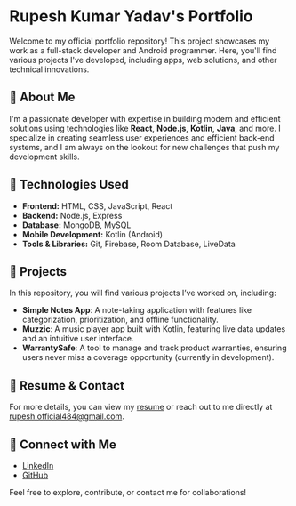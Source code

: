 # Rupesh Kumar Yadav's Portfolio

Welcome to my official portfolio repository! This project showcases my work as a full-stack developer and Android programmer. Here, you'll find various projects I've developed, including apps, web solutions, and other technical innovations.

## 🚀 About Me
I'm a passionate developer with expertise in building modern and efficient solutions using technologies like **React**, **Node.js**, **Kotlin**, **Java**, and more. I specialize in creating seamless user experiences and efficient back-end systems, and I am always on the lookout for new challenges that push my development skills.

## 🔧 Technologies Used
- **Frontend:** HTML, CSS, JavaScript, React
- **Backend:** Node.js, Express
- **Database:** MongoDB, MySQL
- **Mobile Development:** Kotlin (Android)
- **Tools & Libraries:** Git, Firebase, Room Database, LiveData

## 💼 Projects
In this repository, you will find various projects I’ve worked on, including:
- **Simple Notes App**: A note-taking application with features like categorization, prioritization, and offline functionality.
- **Muzzic**: A music player app built with Kotlin, featuring live data updates and an intuitive user interface.
- **WarrantySafe**: A tool to manage and track product warranties, ensuring users never miss a coverage opportunity (currently in development).

## 📄 Resume & Contact
For more details, you can view my [resume](https://drive.google.com/file/d/1LoUeQxXDbVck-Lpblxg2jOOC6vP_1cGx/view?usp=drive_link) or reach out to me directly at [rupesh.official484@gmail.com](mailto:rupesh.official484@gmail.com).

## 🔗 Connect with Me
- [LinkedIn](https://www.linkedin.com/in/therupeshkryadav/)
- [GitHub](https://github.com/therupeshkryadav)

Feel free to explore, contribute, or contact me for collaborations!
